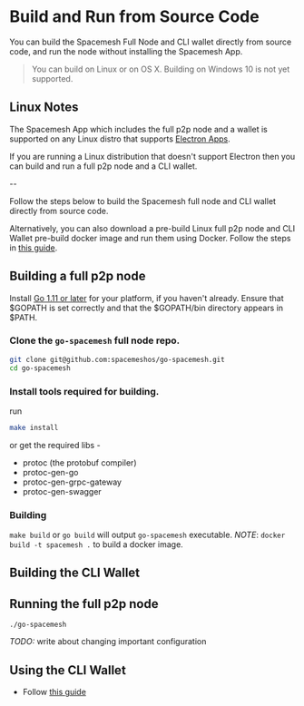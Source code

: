 # Build and Run from Source Code

You can build the Spacemesh Full Node and CLI wallet directly from source code, and run the node without installing the Spacemesh App.

> You can build on Linux or on OS X. Building on Windows 10 is not yet supported.

## Linux Notes

The Spacemesh App which includes the full p2p node and a wallet is supported on any Linux distro that supports [Electron Apps](https://electronjs.org/docs/tutorial/support).

If you are running a Linux distribution that doesn't support Electron then you can build and run a full p2p node and a CLI wallet.

--

Follow the steps below to build the Spacemesh full node and CLI wallet directly from source code.

Alternatively, you can also download a pre-build Linux full p2p node and CLI Wallet pre-build docker image and run them using Docker. Follow the steps in [this guide](docker.md). 

## Building a full p2p node

Install [Go 1.11 or later](https://golang.org/dl/) for your platform, if you haven't already.
Ensure that $GOPATH is set correctly and that the $GOPATH/bin directory appears in $PATH.

### Clone the `go-spacemesh` full node repo.

```bash
git clone git@github.com:spacemeshos/go-spacemesh.git
cd go-spacemesh
```

### Install tools required for building.

run 
```bash
make install
```
    
or get the required libs -
* protoc (the protobuf compiler)
* protoc-gen-go
* protoc-gen-grpc-gateway
* protoc-gen-swagger

### Building 

`make build` or `go build` will output `go-spacemesh` executable.
*NOTE*: `docker build -t spacemesh .` to build a docker image.

## Building the CLI Wallet

## Running the full p2p node

```./go-spacemesh```

*TODO:* write about changing important configuration

## Using the CLI Wallet

- Follow [this guide](cli_wallet.md)

